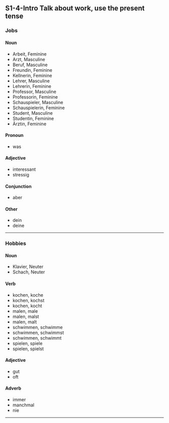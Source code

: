 ## S1-4-Intro Talk about work, use the present tense
### Jobs
#### Noun
- Arbeit, Feminine
- Arzt, Masculine
- Beruf, Masculine
- Freundin, Feminine
- Kellnerin, Feminine
- Lehrer, Masculine
- Lehrerin, Feminine
- Professor, Masculine
- Professorin, Feminine
- Schauspieler, Masculine
- Schauspielerin, Feminine
- Student, Masculine
- Studentin, Feminine
- Ärztin, Feminine
#### Pronoun
- was
#### Adjective
- interessant
- stressig
#### Conjunction
- aber
#### Other
- dein
- deine
---
### Hobbies
#### Noun
- Klavier, Neuter
- Schach, Neuter
#### Verb
- kochen, koche
- kochen, kochst
- kochen, kocht
- malen, male
- malen, malst
- malen, malt
- schwimmen, schwimme
- schwimmen, schwimmst
- schwimmen, schwimmt
- spielen, spiele
- spielen, spielst
#### Adjective
- gut
- oft
#### Adverb
- immer
- manchmal
- nie
---
